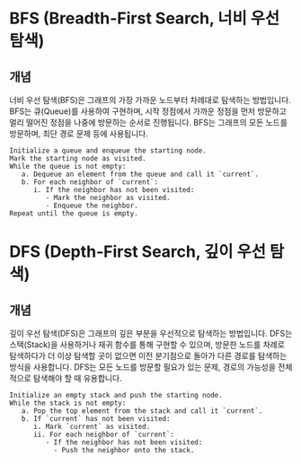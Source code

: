# BFS (Breadth-First Search, 너비 우선 탐색)
## 개념
너비 우선 탐색(BFS)은 그래프의 가장 가까운 노드부터 차례대로 탐색하는 방법입니다. BFS는 큐(Queue)를 사용하여 구현하며, 시작 정점에서 가까운 정점을 먼저 방문하고 멀리 떨어진 정점을 나중에 방문하는 순서로 진행됩니다. BFS는 그래프의 모든 노드를 방문하며, 최단 경로 문제 등에 사용됩니다.

```
Initialize a queue and enqueue the starting node.
Mark the starting node as visited.
While the queue is not empty:
   a. Dequeue an element from the queue and call it `current`.
   b. For each neighbor of `current`:
      i. If the neighbor has not been visited:
         - Mark the neighbor as visited.
         - Enqueue the neighbor.
Repeat until the queue is empty.

```


# DFS (Depth-First Search, 깊이 우선 탐색)

## 개념
깊이 우선 탐색(DFS)은 그래프의 깊은 부분을 우선적으로 탐색하는 방법입니다. DFS는 스택(Stack)을 사용하거나 재귀 함수를 통해 구현할 수 있으며,
방문한 노드를 차례로 탐색하다가 더 이상 탐색할 곳이 없으면 이전 분기점으로 돌아가 다른 경로를 탐색하는 방식을 사용합니다. DFS는 모든 노드를 방문할 필요가 있는 문제, 경로의 가능성을 전체적으로 탐색해야 할 때 유용합니다.


```
Initialize an empty stack and push the starting node.
While the stack is not empty:
   a. Pop the top element from the stack and call it `current`.
   b. If `current` has not been visited:
      i. Mark `current` as visited.
      ii. For each neighbor of `current`:
         - If the neighbor has not been visited:
           - Push the neighbor onto the stack.
```
